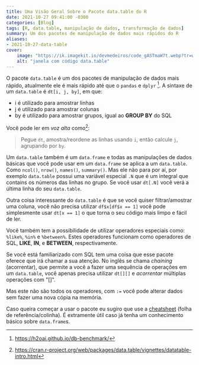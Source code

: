 ```yaml
---
title: Uma Visão Geral Sobre o Pacote data.table do R
date: 2021-10-27 09:41:00 -0300
categories: [Blog]
tags: [R, data.table, manipulação de dados, transformação de dados]
summary: Um dos pacotes de manipulação de dados mais rápidos do R
aliases:
- 2021-10-27-data-table
cover:
    image: "https://ik.imagekit.io/devmedeiros/code_gASTmaW7t.webp?tr=w-700"
    alt: "janela com código data.table"
---
```


O pacote `data.table` é um dos pacotes de manipulação de dados mais rápido, atualmente ele é mais rápido até que o `pandas` e `dplyr` [^1]. A sintaxe de um `data.table` é `dt[i, j, by]`, em que:

- i é utilizado para amostrar linhas
- j é utilizado para amostrar colunas
- by é utilizado para amostrar grupos, igual ao **GROUP BY** do SQL

Você pode ler em _voz alta_ como[^2]:

>Pegue `dt`, amostra/reordene as linhas usando `i`, então calcule `j`, agrupando por `by`.

Um `data.table` também é um `data.frame` e todas as manipulações de dados básicas que você pode usar em um `data.frame` se aplica a um `data.table`. Como `ncol()`, `nrow()`, `names()`, `summary()`. Mas ele não para por aí, por exemplo `data.table` possui uma variável especial `.N` que é um integral que contains os números das linhas no grupo. Se você usar `dt[.N]` você verá a última linha do seu `data.table`.

Outra coisa interessante do `data.table` é que se você quiser filtrar/amostrar uma coluna, você não precisa utilizar `df$x[df$x == 1]` você pode simplesmente usar `dt[x == 1]` o que torna o seu código mais limpo e fácil de ler.

Você também tem a possibilidade de utilizar operadores especiais como: `%like%`, `%in%` e `%between%`. Estes operadores funcionam como operadores de SQL, **LIKE**, **IN**, e **BETWEEN**, respectivamente.

Se você está familiarizado com SQL tem uma coisa que esse pacote oferece que irá chamar a sua atenção. No inglês se chama _chaining_ (acorrentar), que permite a você a fazer uma sequência de operações em um `data.table`, você apenas precisa utilizar `dt[][]` e _acorrentar_ múltiplas operações com "[]".

Mas este não são todos os operadores, com `:=` você pode alterar dados sem fazer uma nova cópia na memória.

Caso queira começar a usar o pacote eu sugiro que use a [cheatsheet](https://raw.githubusercontent.com/rstudio/cheatsheets/master/datatable.pdf) (folha de referência/colinha). É extramente útil caso já tenha um conhecimento básico sobre `data.frame`s.

[^1]: https://h2oai.github.io/db-benchmark/
[^2]: https://cran.r-project.org/web/packages/data.table/vignettes/datatable-intro.html
